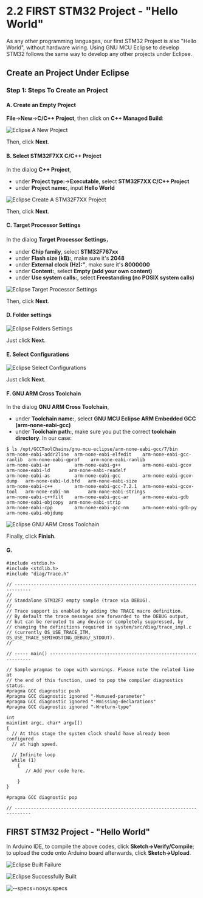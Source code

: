 # 2.2 FIRST STM32 Project - "Hello World"

As any other programming languages, our first STM32 Project is also "Hello World", without hardware wiring. Using GNU MCU Eclipse to develop STM32 follows the same way to develop any other projects under Eclipse.


## Create an Project Under Eclipse

### Step 1: Steps To Create an Project

#### A. Create an Empty Project

**File**->**New**->**C/C++ Project**, then click on **C++ Managed Build**:

![Eclipse A New Project](./Eclipse_01_New_Project.jpg)

Then, click **Next**.


#### B. Select STM32F7XX C/C++ Project

In the dialog **C++ Project**,
* under **Project type:**->**Executable**, select **STM32F7XX C/C++ Project**
* under **Project name:**, input **Hello World**

![Eclipse Create A STM32F7XX Project](./Eclipse_02_New_Project_STM32F7XX.jpg)

Then, click **Next**.


#### C. Target Processor Settings

In the dialog **Target Processor Settings**， 
* under **Chip family**, select **STM32F767xx**
* under **Flash size (kB):**, make sure it's **2048**
* under **External clock (Hz):"**, make sure it's **8000000**
* under **Content:**, select **Empty (add your own content)**
* under **Use system calls:**, select **Freestanding (no POSIX system calls)**

![Eclipse Target Processor Settings](Eclipse_03_Target_Processor_Settings.jpg)

Then, click **Next**.


#### D. Folder settings

![Eclipse Folders Settings](Eclipse_04_Folders_Settings.jpg)

Just click **Next**.


#### E. Select Configurations

![Eclipse Select Configurations](Eclipse_05_Select_Configurations.jpg)

Just click **Next**.


#### F. GNU ARM Cross Toolchain

In the dialog **GNU ARM Cross Toolchain**,
* under **Toolchain name:**, select **GNU MCU Eclipse ARM Embedded GCC (arm-none-eabi-gcc)**
* under **Toolchain path:**, make sure you put the correct **toolchain directory**. In our case:
```
$ ls /opt/GCCToolChains/gnu-mcu-eclipse/arm-none-eabi-gcc/7/bin
arm-none-eabi-addr2line  arm-none-eabi-elfedit    arm-none-eabi-gcc-ranlib  arm-none-eabi-gprof    arm-none-eabi-ranlib
arm-none-eabi-ar         arm-none-eabi-g++        arm-none-eabi-gcov        arm-none-eabi-ld       arm-none-eabi-readelf
arm-none-eabi-as         arm-none-eabi-gcc        arm-none-eabi-gcov-dump   arm-none-eabi-ld.bfd   arm-none-eabi-size
arm-none-eabi-c++        arm-none-eabi-gcc-7.2.1  arm-none-eabi-gcov-tool   arm-none-eabi-nm       arm-none-eabi-strings
arm-none-eabi-c++filt    arm-none-eabi-gcc-ar     arm-none-eabi-gdb         arm-none-eabi-objcopy  arm-none-eabi-strip
arm-none-eabi-cpp        arm-none-eabi-gcc-nm     arm-none-eabi-gdb-py      arm-none-eabi-objdump
```

![Eclipse GNU ARM Cross Toolchain](Eclipse_06_GNU_ARM_Cross_Toolchain.jpg)

Finally, click **Finish**.


#### G. 
```
#include <stdio.h>
#include <stdlib.h>
#include "diag/Trace.h"

// ----------------------------------------------------------------------------
//
// Standalone STM32F7 empty sample (trace via DEBUG).
//
// Trace support is enabled by adding the TRACE macro definition.
// By default the trace messages are forwarded to the DEBUG output,
// but can be rerouted to any device or completely suppressed, by
// changing the definitions required in system/src/diag/trace_impl.c
// (currently OS_USE_TRACE_ITM, OS_USE_TRACE_SEMIHOSTING_DEBUG/_STDOUT).
//

// ----- main() ---------------------------------------------------------------

// Sample pragmas to cope with warnings. Please note the related line at
// the end of this function, used to pop the compiler diagnostics status.
#pragma GCC diagnostic push
#pragma GCC diagnostic ignored "-Wunused-parameter"
#pragma GCC diagnostic ignored "-Wmissing-declarations"
#pragma GCC diagnostic ignored "-Wreturn-type"

int
main(int argc, char* argv[])
{
  // At this stage the system clock should have already been configured
  // at high speed.

  // Infinite loop
  while (1)
    {
       // Add your code here.

    }
}

#pragma GCC diagnostic pop

// ----------------------------------------------------------------------------
```


## FIRST STM32 Project - "Hello World"

In Arduino IDE, to compile the above codes, click **Sketch->Verify/Compile**; to upload the code onto Arduino board afterwards, click **Sketch->Upload**.


![Eclipse Built Failure](Eclipse_07_Built_Failure.jpg)


![Eclipse Successfully Built](Eclipse_08_Successfully_Built.jpg)


![--specs=nosys.specs](Project_Properties_C++Build_Settings_ToolSettings_Linker_Miscellaneous.jpg)


